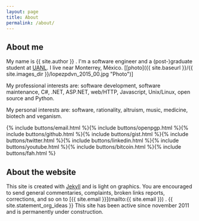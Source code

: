 ```yaml
---
layout: page
title: About
permalink: /about/
---
```


## About me

My name is {{ site.author }} .  I'm a software engineer and a (post-)graduate
student at [UANL](http://www.uanl.mx "UANL").  I live near Monterrey, México.
[[photo]({{ site.baseurl }}/{{ site.images_dir }}/lopezpdvn_2015_00.jpg "Photo")]

My professional interests are: software development, software maintenance, C#,
.NET, ASP.NET, web/HTTP, Javascript, Unix/Linux, open source and Python.

My personal interests are: software, rationality, altruism, music, medicine,
biotech and veganism.

{% include buttons/email.html %}{% include buttons/openpgp.html %}{% include buttons/github.html %}{% include buttons/gist.html %}{% include buttons/twitter.html %}{% include buttons/linkedin.html %}{% include buttons/youtube.html %}{% include buttons/bitcoin.html %}{% include buttons/fah.html %}


## About the website

This site is created with [Jekyll](http://jekyllrb.com) and is light on
graphics.  You are encouraged to send general commentaries, complaints, broken
links reports, corrections, and so on to 
[{{ site.email }}](mailto:{{ site.email }}) .  {{ site.statement_org_ideas }} This site has been active since november 2011 and is permanently under construction.

